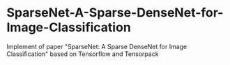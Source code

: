 # SparseNet-A-Sparse-DenseNet-for-Image-Classification
Implement of paper "SparseNet: A Sparse DenseNet for Image Classification"
based on Tensorflow and Tensorpack

